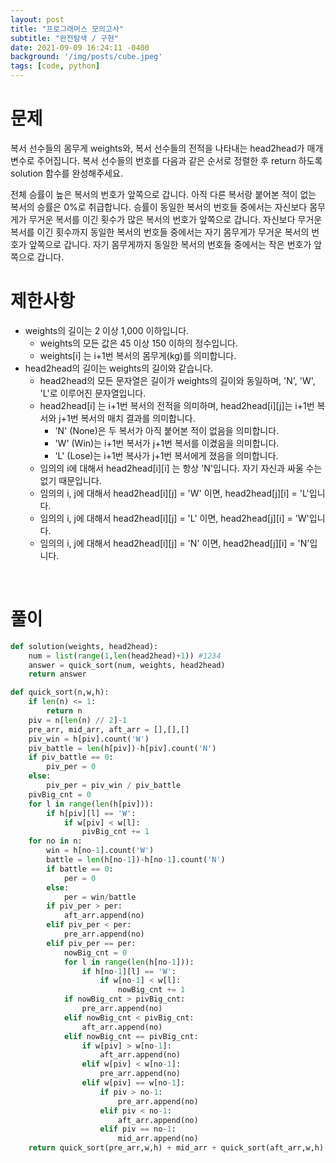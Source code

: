 ```yaml
---
layout: post
title: "프로그래머스 모의고사"
subtitle: "완전탐색 / 구현"
date: 2021-09-09 16:24:11 -0400
background: '/img/posts/cube.jpeg'
tags: [code, python]
---
```

# 문제
복서 선수들의 몸무게 weights와, 복서 선수들의 전적을 나타내는 head2head가 매개변수로 주어집니다. 복서 선수들의 번호를 다음과 같은 순서로 정렬한 후 return 하도록 solution 함수를 완성해주세요.

전체 승률이 높은 복서의 번호가 앞쪽으로 갑니다. 아직 다른 복서랑 붙어본 적이 없는 복서의 승률은 0%로 취급합니다.
승률이 동일한 복서의 번호들 중에서는 자신보다 몸무게가 무거운 복서를 이긴 횟수가 많은 복서의 번호가 앞쪽으로 갑니다.
자신보다 무거운 복서를 이긴 횟수까지 동일한 복서의 번호들 중에서는 자기 몸무게가 무거운 복서의 번호가 앞쪽으로 갑니다.
자기 몸무게까지 동일한 복서의 번호들 중에서는 작은 번호가 앞쪽으로 갑니다.

# 제한사항
* weights의 길이는 2 이상 1,000 이하입니다.
  * weights의 모든 값은 45 이상 150 이하의 정수입니다.
  * weights[i] 는 i+1번 복서의 몸무게(kg)를 의미합니다.
* head2head의 길이는 weights의 길이와 같습니다.
  * head2head의 모든 문자열은 길이가 weights의 길이와 동일하며, 'N', 'W', 'L'로 이루어진 문자열입니다.
  * head2head[i] 는 i+1번 복서의 전적을 의미하며, head2head[i][j]는 i+1번 복서와 j+1번 복서의 매치 결과를 의미합니다.
    * 'N' (None)은 두 복서가 아직 붙어본 적이 없음을 의미합니다.
    * 'W' (Win)는 i+1번 복서가 j+1번 복서를 이겼음을 의미합니다.
    * 'L' (Lose)는 i+1번 복사가 j+1번 복서에게 졌음을 의미합니다.
  * 임의의 i에 대해서 head2head[i][i] 는 항상 'N'입니다. 자기 자신과 싸울 수는 없기 때문입니다.
  * 임의의 i, j에 대해서 head2head[i][j] = 'W' 이면, head2head[j][i] = 'L'입니다.
  * 임의의 i, j에 대해서 head2head[i][j] = 'L' 이면, head2head[j][i] = 'W'입니다.
  * 임의의 i, j에 대해서 head2head[i][j] = 'N' 이면, head2head[j][i] = 'N'입니다.

<br>

# 풀이

``` python
def solution(weights, head2head):
    num = list(range(1,len(head2head)+1)) #1234
    answer = quick_sort(num, weights, head2head)
    return answer

def quick_sort(n,w,h):
    if len(n) <= 1:
        return n
    piv = n[len(n) // 2]-1
    pre_arr, mid_arr, aft_arr = [],[],[]
    piv_win = h[piv].count('W')
    piv_battle = len(h[piv])-h[piv].count('N')
    if piv_battle == 0:
        piv_per = 0
    else:
        piv_per = piv_win / piv_battle
    pivBig_cnt = 0
    for l in range(len(h[piv])):
        if h[piv][l] == 'W':
            if w[piv] < w[l]:
                pivBig_cnt += 1
    for no in n:
        win = h[no-1].count('W')        
        battle = len(h[no-1])-h[no-1].count('N')        
        if battle == 0:
            per = 0
        else:
            per = win/battle
        if piv_per > per:
            aft_arr.append(no)
        elif piv_per < per:
            pre_arr.append(no)
        elif piv_per == per:
            nowBig_cnt = 0
            for l in range(len(h[no-1])):
                if h[no-1][l] == 'W':
                    if w[no-1] < w[l]:
                        nowBig_cnt += 1            
            if nowBig_cnt > pivBig_cnt:
                pre_arr.append(no)
            elif nowBig_cnt < pivBig_cnt:
                aft_arr.append(no)
            elif nowBig_cnt == pivBig_cnt:
                if w[piv] > w[no-1]:
                    aft_arr.append(no)
                elif w[piv] < w[no-1]:
                    pre_arr.append(no)
                elif w[piv] == w[no-1]:
                    if piv > no-1:
                        pre_arr.append(no)
                    elif piv < no-1:
                        aft_arr.append(no)
                    elif piv == no-1:
                        mid_arr.append(no)
    return quick_sort(pre_arr,w,h) + mid_arr + quick_sort(aft_arr,w,h)
```
